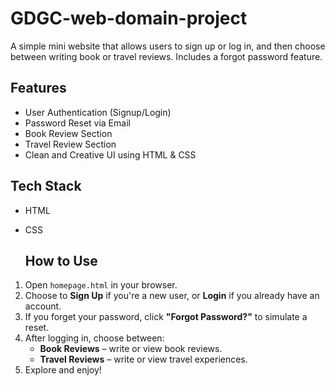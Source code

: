 # GDGC-web-domain-project
A simple mini website that allows users to sign up or log in, and then choose between writing book or travel reviews. Includes a forgot password feature.

## Features
- User Authentication (Signup/Login)
- Password Reset via Email
- Book Review Section
- Travel Review Section
- Clean and Creative UI using HTML & CSS

## Tech Stack
- HTML
- CSS
   
  ##  How to Use

1. Open `homepage.html` in your browser.
2. Choose to **Sign Up** if you're a new user, or **Login** if you already have an account.
3. If you forget your password, click **"Forgot Password?"** to simulate a reset.
4. After logging in, choose between:
   - **Book Reviews** – write or view book reviews.
   - **Travel Reviews** – write or view travel experiences.
5. Explore and enjoy!
